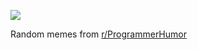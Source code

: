 ![](https://preview.redd.it/v30tuc4qe0md1.png?width=640&crop=smart&auto=webp&s=e75a634ff9202ff9a029c6ec754ec16d8a7002de)

 Random memes from [r/ProgrammerHumor](https://www.reddit.com/r/ProgrammerHumor/)
